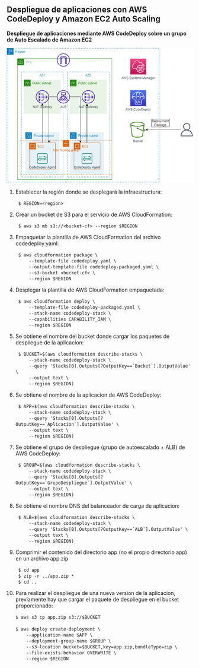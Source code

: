 ## Despliegue de aplicaciones con AWS CodeDeploy y Amazon EC2 Auto Scaling
**Despliegue de aplicaciones mediante AWS CodeDeploy sobre un grupo de Auto Escalado de Amazon EC2**

![Arquitectura](images/arch.png)

1. Establecer la región donde se desplegará la infraestructura:

		$ REGION=<region>

2. Crear un bucket de S3 para el servicio de AWS CloudFormation:

		$ aws s3 mb s3://<bucket-cf> --region $REGION

3. Empaquetar la plantilla de AWS CloudFormation del archivo codedeploy.yaml:

		$ aws cloudformation package \
    		--template-file codedeploy.yaml \
    		--output-template-file codedeploy-packaged.yaml \
    		--s3-bucket <bucket-cf> \
    		--region $REGION
	
4. Desplegar la plantilla de AWS CloudFormation empaquetada:

		$ aws cloudformation deploy \
    		--template-file codedeploy-packaged.yaml \
    		--stack-name codedeploy-stack \
    		--capabilities CAPABILITY_IAM \
    		--region $REGION

5. Se obtiene el nombre del bucket donde cargar los paquetes de despliegue de la aplicacion:

		$ BUCKET=$(aws cloudformation describe-stacks \
    		--stack-name codedeploy-stack \
    		--query 'Stacks[0].Outputs[?OutputKey==`Bucket`].OutputValue' \
    		--output text \
    		--region $REGION)
	
6. Se obtiene el nombre de la aplicacion de AWS CodeDeploy:

		$ APP=$(aws cloudformation describe-stacks \
    		--stack-name codedeploy-stack \
    		--query 'Stacks[0].Outputs[?OutputKey==`Aplicacion`].OutputValue' \
    		--output text \
    		--region $REGION)
	
7. Se obtiene el grupo de despliegue (grupo de autoescalado + ALB) de AWS CodeDeploy:

		$ GROUP=$(aws cloudformation describe-stacks \
    		--stack-name codedeploy-stack \
    		--query 'Stacks[0].Outputs[?OutputKey==`GrupoDespliegue`].OutputValue' \
    		--output text \
    		--region $REGION)

8. Se obtiene el nombre DNS del balanceador de carga de aplicacion:

		$ ALB=$(aws cloudformation describe-stacks \
			--stack-name codedeploy-stack \
			--query 'Stacks[0].Outputs[?OutputKey==`ALB`].OutputValue' \
			--output text \
			--region $REGION)
	
9. Comprimir el contenido del directorio app (no el propio directorio app) en un archivo app.zip

		$ cd app
		$ zip -r ../app.zip *
		$ cd ..

10. Para realizar el despliegue de una nueva version de la aplicacion, previamente hay que cargar el paquete de despliegue en el bucket proporcionado:

		$ aws s3 cp app.zip s3://$BUCKET

		$ aws deploy create-deployment \
   			--application-name $APP \
    		--deployment-group-name $GROUP \
			--s3-location bucket=$BUCKET,key=app.zip,bundleType=zip \
			--file-exists-behavior OVERWRITE \
    		--region $REGION
